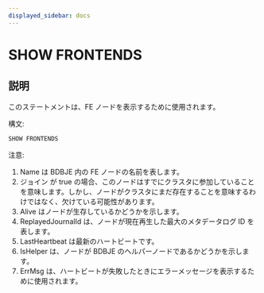 ```yaml
---
displayed_sidebar: docs
---
```


# SHOW FRONTENDS

## 説明

このステートメントは、FE ノードを表示するために使用されます。

構文:

```sql
SHOW FRONTENDS
```

注意:

1. Name は BDBJE 内の FE ノードの名前を表します。
2. ジョイン が true の場合、このノードはすでにクラスタに参加していることを意味します。しかし、ノードがクラスタにまだ存在することを意味するわけではなく、欠けている可能性があります。
3. Alive はノードが生存しているかどうかを示します。
4. ReplayedJournalId は、ノードが現在再生した最大のメタデータログ ID を表します。
5. LastHeartbeat は最新のハートビートです。
6. IsHelper は、ノードが BDBJE のヘルパーノードであるかどうかを示します。
7. ErrMsg は、ハートビートが失敗したときにエラーメッセージを表示するために使用されます。